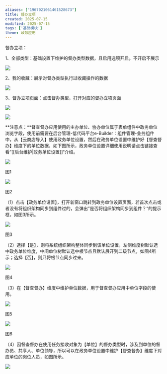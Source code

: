 ```yaml
---
aliases: ["1967021061461528673"]
title: 督办立项
created: 2025-07-15
modified: 2025-07-15
tags: ['基础模块']
theme: 政务应用
---
```


督办立项：

1、全部类型：基础设置下维护的督办类型数据，且启用选项开启。不开启不展示

![](f6846550043e7cae3b1d3cb67ad7bd69.jpg)

2、我的收藏：展示对督办类型执行过收藏操作的数据

![](f5c734c946c36c1c1d836c69c346bf56.jpg)

3、督办立项页面：点击督办类型，打开对应的督办立项页面

![](2ba25ae230ed1f466074bf5e185098f2.jpg)

![](00146040c29a8c126bd4c7fb95b28185.jpg)

**注意点：**督查督办应用使用的主办单位、协办单位属于表单组件中政务单位浏览字段，使用前需要在后台管理-低代码平台e-Builder：组件管理-业务组件中，从【云商店导入】使用政务单位设置，然后在政务单位设置中维护好【督查督办】维度下的单位数据，如下图所示，政务单位设置详细使用说明请点击链接查看”[[后台维护|政务单位设置]]“介绍。

![](7f8ab7d3ef3e5bca71930cd76b43e458.jpg)

图1

![](d749961054b0453fb807e494f57e9cde.jpg)

图2

（1）点击【政务单位设置】，打开新窗口跳转到政务单位设置页面，若首次点击或者没有将组织架构同步到组件过的，会弹出”是否将组织架构同步到组件？“的提示框，如图3所示。

![](9a2c76d31f67d0821b3e8481019f5d2c.jpg)

图3

（2）选择【是】，则将系统组织架构整体同步到该单位设置，左侧维度树默认选中政务单位维度，中间单位树默认选中根节点且默认展开到二级节点，如图4所示；选择【否】，则只将根节点同步过来。

![](170286541fd6b449c255417233f1fbce.jpg)

图4

（3）在【督查督办】维度中维护单位数据，用于督查督办应用中单位字段的使用。

![](671937063df648577e3ddf2342199bc0.jpg)

图5

![](03f5c95469b1108891d72407924dff5d.jpg)

图6

（4）因督查督办在使用任务接收对象为【单位】的督办类型时，涉及到单位的督办员、共享人、单位领导，所以可以在政务单位设置中维护【督查督办】维度下对应单位的岗位人员，如图所示。

![](032cc0c4720e2a2061071b3e8478b3a0.jpg)
